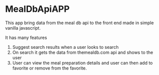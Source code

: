 # MealDbApiAPP

This app bring data from the meal db api to the front end made in simple vanilla javascript.

It has many features

1. Suggest search results when a user looks to search
2. On search it gets the data from themealdb.com api and shows to the user
3. User can view the meal preparation details and user can then add to favorite or remove from the favorite.
